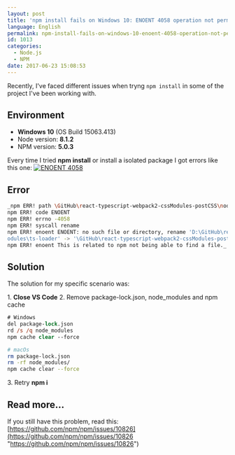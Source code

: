 ```yaml
---
layout: post
title: 'npm install fails on Windows 10: ENOENT 4058 operation not permitted, rename'
language: English
permalink: npm-install-fails-on-windows-10-enoent-4058-operation-not-permitted-rename
id: 1013
categories:
  - Node.js
  - NPM
date: 2017-06-23 15:08:53
---
```


Recently, I've faced different issues when tryng `npm install` in some of the project I've been working with.

## Environment

- **Windows 10** (OS Build 15063.413)
- Node version: **8.1.2**
- NPM version: **5.0.3**

Every time I tried **npm install** or install a isolated package I got errors like this one:
[![ENOENT 4058](./image-1.png "enoent4058")](./image-1.png)

## Error
```bash
_npm ERR! path \GitHub\react-typescript-webpack2-cssModules-postCSS\node_modules\ts-loader
npm ERR! code ENOENT
npm ERR! errno -4058
npm ERR! syscall rename
npm ERR! enoent ENOENT: no such file or directory, rename 'D:\GitHub\react-typescript-webpack2-cssModules-postCSS\node_m
odules\ts-loader' -> '\GitHub\react-typescript-webpack2-cssModules-postCSS\node_modules\.ts-loader.DELETE'
npm ERR! enoent This is related to npm not being able to find a file._
```

## Solution 
The solution for my specific scenario was:

1\. **Close VS Code**
2\. Remove package-lock.json, node_modules and npm cache
```ps
# Windows
del package-lock.json
rd /s /q node_modules
npm cache clear --force
```
```bash
# macOs
rm package-lock.json
rm -rf node_modules/
npm cache clear --force
```
3\. Retry **npm i**


## Read more...
If you still have this problem, read this: [https://github.com/npm/npm/issues/10826](https://github.com/npm/npm/issues/10826 "https://github.com/npm/npm/issues/10826")
